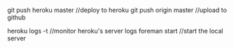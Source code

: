 git push heroku master //deploy to heroku
git push origin master //upload to github

heroku logs -t //monitor heroku's server logs
foreman start //start the local server
